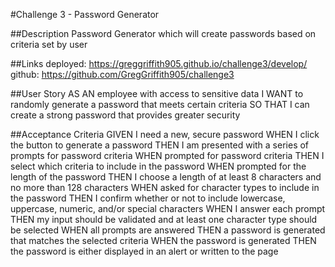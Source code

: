 #Challenge 3 - Password Generator

##Description
Password Generator which will create passwords based on criteria set by user

##Links
deployed: https://greggriffith905.github.io/challenge3/develop/
github: https://github.com/GregGriffith905/challenge3


##User Story
AS AN employee with access to sensitive data
I WANT to randomly generate a password that meets certain criteria
SO THAT I can create a strong password that provides greater security

##Acceptance Criteria
GIVEN I need a new, secure password
WHEN I click the button to generate a password
THEN I am presented with a series of prompts for password criteria
WHEN prompted for password criteria
THEN I select which criteria to include in the password
WHEN prompted for the length of the password
THEN I choose a length of at least 8 characters and no more than 128 characters
WHEN asked for character types to include in the password
THEN I confirm whether or not to include lowercase, uppercase, numeric, and/or special characters
WHEN I answer each prompt
THEN my input should be validated and at least one character type should be selected
WHEN all prompts are answered
THEN a password is generated that matches the selected criteria
WHEN the password is generated
THEN the password is either displayed in an alert or written to the page


